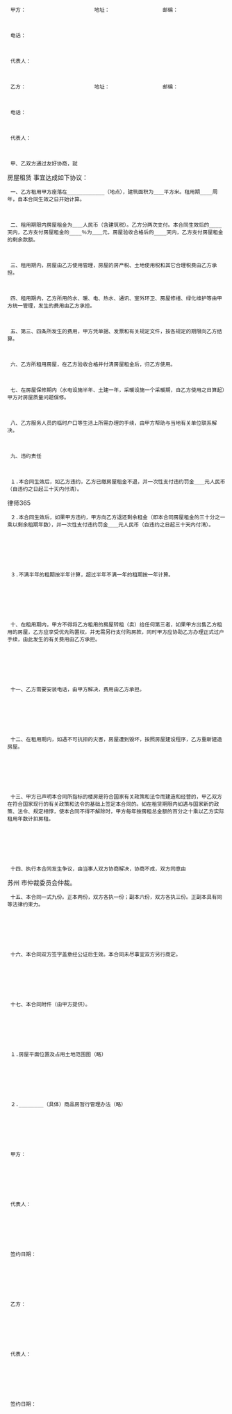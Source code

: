 
     甲方：                      地址：                 邮编：
 
 
 
     电话：
 
 
 
     代表人：
 
 
 
     乙方：                      地址：                 邮编：
 
 
 
     电话：
 
 
 
     代表人：
 
 
 
     甲、乙双方通过友好协商，就
房屋租赁
事宜达成如下协议：
 
 
 
     一、乙方租用甲方座落在____________（地点），建筑面积为＿＿平方米。租用期____周年，自本合同生效之日开始计算。
 
 
 
     二、租用期限内房屋租金为＿＿人民币（含建筑税）。乙方分两次支付。本合同生效后的____天内，乙方支付房屋租金的____％为＿＿元，房屋验收合格后的____天内，乙方支付房屋租金的剩余款额。
 
 
 
     三、租用期内，房屋由乙方使用管理，房屋的房产税、土地使用税和其它合理税费由乙方承担。
 
 
 
     四、租用期内，乙方所用的水、暖、电、热水、通讯、室外环卫、房屋修缮、绿化维护等由甲方统一管理，发生的费用由乙方承担。
 
 
 
     五、第三、四条所发生的费用，甲方凭单据、发票和有关规定文件，按各规定的期限向乙方结算。
 
 
 
     六、乙方所租用房屋，在乙方验收合格并付清房屋租金后，归乙方使用。
 
 
 
     七、在房屋保修期内（水电设施半年、土建一年，采暖设施一个采暖期，自乙方使用之日算起）甲方对房屋质量问题保修。
 
 
 
     八、乙方服务人员的临时户口等生活上所需办理的手续，由甲方帮助与当地有关单位联系解决。
 
 
 
     九、违约责任
 
 
 
     １.本合同生效后，如乙方违约，乙方已缴房屋租金不退，并一次性支付违约罚金＿＿元人民币（自违约之日起三十天内付清）。
 
 
 




 
律师365






     ２.本合同生效后，如果甲方违约，甲方向乙方退还剩余租金（即本合同房屋租金的三十分之一乘以剩余租期年数），并一次性支付违约罚金＿＿元人民币（自违约之日起三十天内付清）。

 

 

 

     ３.不满半年的租期按半年计算，超过半年不满一年的租期按一年计算。

 

 

 

     十、在租用期内，甲方不得将乙方租用的房屋转租（卖）给任何第三者，如果甲方出售乙方租用的房屋，乙方应享受优先购置权，并无需另行支付购房款，同时甲方应协助乙方办理正式过户手续，由此发生的有关费用由乙方承担。

 

 

 

     十一、乙方需要安装电话，由甲方解决，费用由乙方承担。

 

 

 

     十二、在租用期内，如遇不可抗拒的灾害，房屋遭到毁坏，按照房屋建设程序，乙方重新建造房屋。

 

 

 

     十三、甲方已声明本合同所指标的楼房是符合国家有关政策和法令而建造和经营的，甲乙双方在符合国家现行的有关政策和法令的基础上签定本合同的。如在租赁期限内如遇与国家新的政策、法令、规定相悖，使本合同不得不解除时，甲方每年按房租总金额的百分之十乘以乙方实际租用年数计扣房租。

 

 

 

     十四、执行本合同发生争议，由当事人双方协商解决，协商不成，双方同意由

苏州
市仲裁委员会仲裁。

 

 

 

     十五、本合同一式九份。正本两份，双方各执一份；副本六份，双方各执三份。正副本具有同等法律约束力。

 

 

 

     十六、本合同双方签字盖章经公证后生效。本合同未尽事宜双方另行商定。

 

 

 

     十七、本合同附件（由甲方提供）。

 

 

 

     １.房屋平面位置及占用土地范围图（略）

 

 

 

     ２.________（具体）商品房暂行管理办法（略）

 

 

 

     甲方：

 

 

 

     代表人：

 

 

 

     签约日期：

 

 

 

     乙方：

 

 

 

     代表人：

 

 

 

     签约日期：

 

 


 

 
 
 
 
 
  


  
 

  


  


  
 
 
 
 

